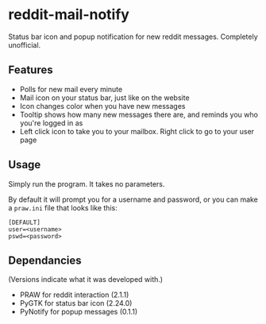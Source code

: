# reddit-mail-notify

Status bar icon and popup notification for new reddit messages. Completely unofficial.

## Features

* Polls for new mail every minute
* Mail icon on your status bar, just like on the website
* Icon changes color when you have new messages
* Tooltip shows how many new messages there are, and reminds you who you're logged in as
* Left click icon to take you to your mailbox. Right click to go to your user page

## Usage

Simply run the program. It takes no parameters.

By default it will prompt you for a username and password, or you can make a `praw.ini` file that looks like this:

	[DEFAULT]
	user=<username>
	pswd=<password>

## Dependancies

(Versions indicate what it was developed with.)

* PRAW for reddit interaction (2.1.1)
* PyGTK for status bar icon (2.24.0)
* PyNotify for popup messages (0.1.1)
